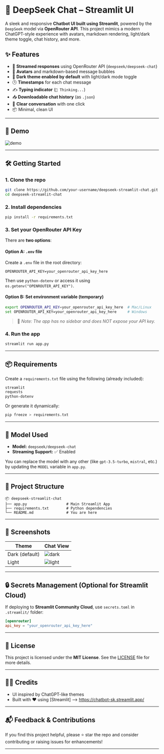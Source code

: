 # 🤖 DeepSeek Chat – Streamlit UI

A sleek and responsive **Chatbot UI built using Streamlit**, powered by the `DeepSeek` model via **OpenRouter API**. This project mimics a modern ChatGPT-style experience with avatars, markdown rendering, light/dark theme toggle, chat history, and more.

## ✨ Features

- 🧠 **Streamed responses** using OpenRouter API (`deepseek/deepseek-chat`)
- 🤖 **Avatars** and markdown-based message bubbles
- 🌙 **Dark theme enabled by default** with light/dark mode toggle
- 🕒 **Timestamps** for each chat message
- ✍️ **Typing indicator** (`🤔 Thinking...`)
- 📥 **Downloadable chat history** (as `.json`)
- 🧹 **Clear conversation** with one click
- 📦 Minimal, clean UI 

---

## 🚀 Demo

![demo](https://github.com/your-username/your-repo-name/assets/demo.gif)

---

## 🛠️ Getting Started

### 1. Clone the repo

```bash
git clone https://github.com/your-username/deepseek-streamlit-chat.git
cd deepseek-streamlit-chat
```

### 2. Install dependencies

```bash
pip install -r requirements.txt
```

### 3. Set your OpenRouter API Key

There are **two options**:

#### Option A: `.env` file
Create a `.env` file in the root directory:

```
OPENROUTER_API_KEY=your_openrouter_api_key_here
```

Then use `python-dotenv` or access it using `os.getenv("OPENROUTER_API_KEY")`.

#### Option B: Set environment variable (temporary)

```bash
export OPENROUTER_API_KEY=your_openrouter_api_key_here  # Mac/Linux
set OPENROUTER_API_KEY=your_openrouter_api_key_here     # Windows
```

> 🔐 *Note: The app has no sidebar and does NOT expose your API key.*

### 4. Run the app

```bash
streamlit run app.py
```

---

## 📦 Requirements

Create a `requirements.txt` file using the following (already included):

```txt
streamlit
requests
python-dotenv
```

Or generate it dynamically:

```bash
pip freeze > requirements.txt
```

---

## 🧠 Model Used

- **Model:** `deepseek/deepseek-chat`
- **Streaming Support:** ✅ Enabled

You can replace the model with any other  (like `gpt-3.5-turbo`, `mistral`, etc.) by updating the `MODEL` variable in `app.py`.

---

## 📁 Project Structure

```
📦 deepseek-streamlit-chat
├── app.py                  # Main Streamlit App
├── requirements.txt        # Python dependencies
└── README.md               # You are here
```

---

## 📸 Screenshots

| Theme         | Chat View                           |
|---------------|-------------------------------------|
| Dark (default) | ![dark](assets/screenshot-dark.png) |
| Light         | ![light](assets/screenshot-light.png) |

---

## 🔒 Secrets Management (Optional for Streamlit Cloud)

If deploying to **Streamlit Community Cloud**, use `secrets.toml` in `.streamlit/` folder:

```toml
[openrouter]
api_key = "your_openrouter_api_key_here"
```

---

## 📄 License

This project is licensed under the **MIT License**. See the [LICENSE](LICENSE) file for more details.

---

## 🙋‍♂️ Credits

- UI inspired by ChatGPT-like themes
- Built with ❤️ using [Streamlit] --> https://chatbot-sk.streamlit.app/

---

## 📬 Feedback & Contributions

If you find this project helpful, please ⭐ star the repo and consider contributing or raising issues for enhancements!

---

